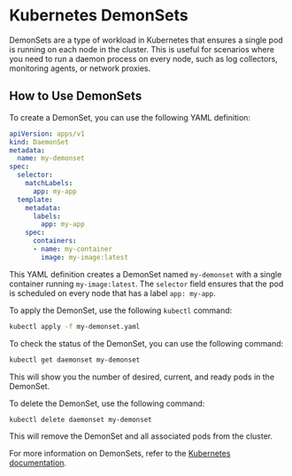 # Kubernetes DemonSets

DemonSets are a type of workload in Kubernetes that ensures a single pod is running on each node in the cluster. This is useful for scenarios where you need to run a daemon process on every node, such as log collectors, monitoring agents, or network proxies.

## How to Use DemonSets

To create a DemonSet, you can use the following YAML definition:

```yaml
apiVersion: apps/v1
kind: DaemonSet
metadata:
  name: my-demonset
spec:
  selector:
    matchLabels:
      app: my-app
  template:
    metadata:
      labels:
        app: my-app
    spec:
      containers:
      - name: my-container
        image: my-image:latest
```

This YAML definition creates a DemonSet named `my-demonset` with a single container running `my-image:latest`. The `selector` field ensures that the pod is scheduled on every node that has a label `app: my-app`.

To apply the DemonSet, use the following `kubectl` command:

```bash
kubectl apply -f my-demonset.yaml
```

To check the status of the DemonSet, you can use the following command:

```bash
kubectl get daemonset my-demonset
```

This will show you the number of desired, current, and ready pods in the DemonSet.

To delete the DemonSet, use the following command:

```bash
kubectl delete daemonset my-demonset
```

This will remove the DemonSet and all associated pods from the cluster.

For more information on DemonSets, refer to the [Kubernetes documentation](https://kubernetes.io/docs/concepts/workloads/controllers/daemonset/).
